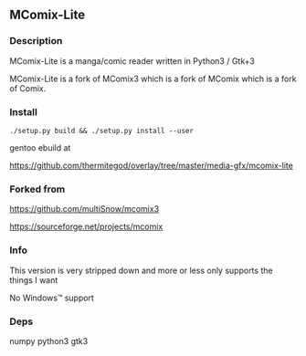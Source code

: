 ## MComix-Lite


### Description

MComix-Lite is a manga/comic reader written in Python3 / Gtk+3

MComix-Lite is a fork of MComix3 which is a fork of MComix which is a fork of Comix.


### Install

```
./setup.py build && ./setup.py install --user
```

gentoo ebuild at

https://github.com/thermitegod/overlay/tree/master/media-gfx/mcomix-lite


### Forked from

https://github.com/multiSnow/mcomix3

https://sourceforge.net/projects/mcomix


### Info

This version is very stripped down and more or less only supports the things I want

No Windows™ support


### Deps

numpy python3 gtk3



